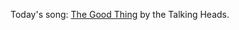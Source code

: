 Today's song: <a href="https://www.youtube.com/watch?v=c4KFf4J64nc">The Good Thing</a> by the Talking Heads. 
